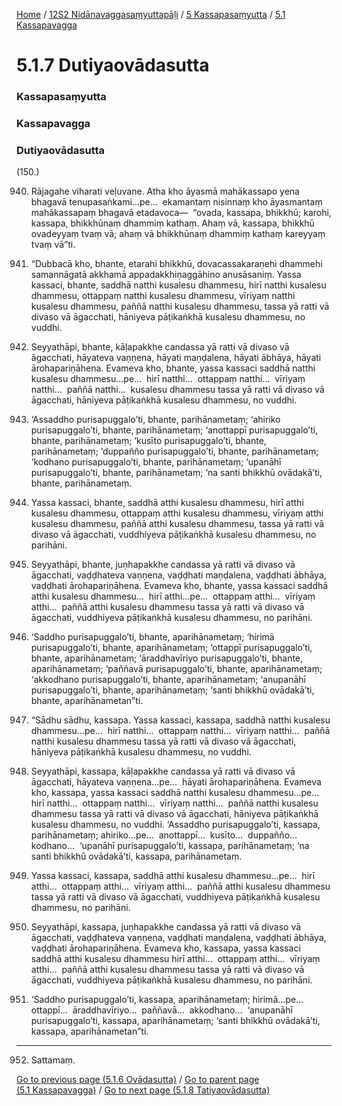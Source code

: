 
[Home](/) / [12S2 Nidānavaggasaṃyuttapāḷi](/tipitaka/12S2.md) / [5 Kassapasaṃyutta](/tipitaka/12S2/5.md) / [5.1 Kassapavagga](/tipitaka/12S2/5/5.1.md)

# 5.1.7 Dutiyaovādasutta

### Kassapasaṃyutta

### Kassapavagga

### Dutiyaovādasutta

(150.)

940. Rājagahe viharati veḷuvane. Atha kho āyasmā mahākassapo yena bhagavā tenupasaṅkami…pe…  ekamantaṃ nisinnaṃ kho āyasmantaṃ mahākassapaṃ bhagavā etadavoca—  “ovada, kassapa, bhikkhū; karohi, kassapa, bhikkhūnaṃ dhammiṃ kathaṃ. Ahaṃ vā, kassapa, bhikkhū ovadeyyaṃ tvaṃ vā; ahaṃ vā bhikkhūnaṃ dhammiṃ kathaṃ kareyyaṃ tvaṃ vā”ti.

941. “Dubbacā kho, bhante, etarahi bhikkhū, dovacassakaraṇehi dhammehi samannāgatā akkhamā appadakkhiṇaggāhino anusāsaniṃ. Yassa kassaci, bhante, saddhā natthi kusalesu dhammesu, hirī natthi kusalesu dhammesu, ottappaṃ natthi kusalesu dhammesu, vīriyaṃ natthi kusalesu dhammesu, paññā natthi kusalesu dhammesu, tassa yā ratti vā divaso vā āgacchati, hāniyeva pāṭikaṅkhā kusalesu dhammesu, no vuddhi.

942. Seyyathāpi, bhante, kāḷapakkhe candassa yā ratti vā divaso vā āgacchati, hāyateva vaṇṇena, hāyati maṇḍalena, hāyati ābhāya, hāyati ārohapariṇāhena. Evameva kho, bhante, yassa kassaci saddhā natthi kusalesu dhammesu…pe…  hirī natthi…  ottappaṃ natthi…  vīriyaṃ natthi…  paññā natthi…  kusalesu dhammesu tassa yā ratti vā divaso vā āgacchati, hāniyeva pāṭikaṅkhā kusalesu dhammesu, no vuddhi.

943. ‘Assaddho purisapuggalo’ti, bhante, parihānametaṃ; ‘ahiriko purisapuggalo’ti, bhante, parihānametaṃ; ‘anottappī purisapuggalo’ti, bhante, parihānametaṃ; ‘kusīto purisapuggalo’ti, bhante, parihānametaṃ; ‘duppañño purisapuggalo’ti, bhante, parihānametaṃ; ‘kodhano purisapuggalo’ti, bhante, parihānametaṃ; ‘upanāhī purisapuggalo’ti, bhante, parihānametaṃ; ‘na santi bhikkhū ovādakā’ti, bhante, parihānametaṃ.

944. Yassa kassaci, bhante, saddhā atthi kusalesu dhammesu, hirī atthi kusalesu dhammesu, ottappaṃ atthi kusalesu dhammesu, vīriyaṃ atthi kusalesu dhammesu, paññā atthi kusalesu dhammesu, tassa yā ratti vā divaso vā āgacchati, vuddhiyeva pāṭikaṅkhā kusalesu dhammesu, no parihāni.

945. Seyyathāpi, bhante, juṇhapakkhe candassa yā ratti vā divaso vā āgacchati, vaḍḍhateva vaṇṇena, vaḍḍhati maṇḍalena, vaḍḍhati ābhāya, vaḍḍhati ārohapariṇāhena. Evameva kho, bhante, yassa kassaci saddhā atthi kusalesu dhammesu…  hirī atthi…pe…  ottappaṃ atthi…  vīriyaṃ atthi…  paññā atthi kusalesu dhammesu tassa yā ratti vā divaso vā āgacchati, vuddhiyeva pāṭikaṅkhā kusalesu dhammesu, no parihāni.

946. ‘Saddho purisapuggalo’ti, bhante, aparihānametaṃ; ‘hirimā purisapuggalo’ti, bhante, aparihānametaṃ; ‘ottappī purisapuggalo’ti, bhante, aparihānametaṃ; ‘āraddhavīriyo purisapuggalo’ti, bhante, aparihānametaṃ; ‘paññavā purisapuggalo’ti, bhante, aparihānametaṃ; ‘akkodhano purisapuggalo’ti, bhante, aparihānametaṃ; ‘anupanāhī purisapuggalo’ti, bhante, aparihānametaṃ; ‘santi bhikkhū ovādakā’ti, bhante, aparihānametan”ti.

947. “Sādhu sādhu, kassapa. Yassa kassaci, kassapa, saddhā natthi kusalesu dhammesu…pe…  hirī natthi…  ottappaṃ natthi…  vīriyaṃ natthi…  paññā natthi kusalesu dhammesu tassa yā ratti vā divaso vā āgacchati, hāniyeva pāṭikaṅkhā kusalesu dhammesu, no vuddhi.

948. Seyyathāpi, kassapa, kāḷapakkhe candassa yā ratti vā divaso vā āgacchati, hāyateva vaṇṇena…pe…  hāyati ārohapariṇāhena. Evameva kho, kassapa, yassa kassaci saddhā natthi kusalesu dhammesu…pe…  hirī natthi…  ottappaṃ natthi…  vīriyaṃ natthi…  paññā natthi kusalesu dhammesu tassa yā ratti vā divaso vā āgacchati, hāniyeva pāṭikaṅkhā kusalesu dhammesu, no vuddhi. ‘Assaddho purisapuggalo’ti, kassapa, parihānametaṃ; ahiriko…pe…  anottappī…  kusīto…  duppañño…  kodhano…  ‘upanāhī purisapuggalo’ti, kassapa, parihānametaṃ; ‘na santi bhikkhū ovādakā’ti, kassapa, parihānametaṃ.

949. Yassa kassaci, kassapa, saddhā atthi kusalesu dhammesu…pe…  hirī atthi…  ottappaṃ atthi…  vīriyaṃ atthi…  paññā atthi kusalesu dhammesu tassa yā ratti vā divaso vā āgacchati, vuddhiyeva pāṭikaṅkhā kusalesu dhammesu, no parihāni.

950. Seyyathāpi, kassapa, juṇhapakkhe candassa yā ratti vā divaso vā āgacchati, vaḍḍhateva vaṇṇena, vaḍḍhati maṇḍalena, vaḍḍhati ābhāya, vaḍḍhati ārohapariṇāhena. Evameva kho, kassapa, yassa kassaci saddhā atthi kusalesu dhammesu hirī atthi…  ottappaṃ atthi…  vīriyaṃ atthi…  paññā atthi kusalesu dhammesu tassa yā ratti vā divaso vā āgacchati, vuddhiyeva pāṭikaṅkhā kusalesu dhammesu, no parihāni.

951. ‘Saddho purisapuggalo’ti, kassapa, aparihānametaṃ; hirimā…pe…  ottappī…  āraddhavīriyo…  paññavā…  akkodhano…  ‘anupanāhī purisapuggalo’ti, kassapa, aparihānametaṃ; ‘santi bhikkhū ovādakā’ti, kassapa, aparihānametan”ti.

---

952. Sattamaṃ.



[Go to previous page (5.1.6 Ovādasutta)](/tipitaka/12S2/5/5.1/5.1.6.md) / [Go to parent page (5.1 Kassapavagga)](/tipitaka/12S2/5/5.1.md) / [Go to next page (5.1.8 Tatiyaovādasutta)](/tipitaka/12S2/5/5.1/5.1.8.md)


